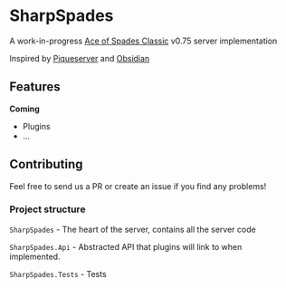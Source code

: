 ﻿# SharpSpades
A work-in-progress [Ace of Spades Classic](https://buildandshoot.com/) v0.75 server implementation

Inspired by [Piqueserver](https://github.com/piqueserver/piqueserver) and [Obsidian](https://github.com/ObsidianMC/Obsidian)

## Features
**Coming**
 - Plugins
 - ...

## Contributing
Feel free to send us a PR or create an issue if you find any problems!

### Project structure
`SharpSpades` - The heart of the server, contains all the server code

`SharpSpades.Api` - Abstracted API that plugins will link to when implemented.

`SharpSpades.Tests` - Tests
